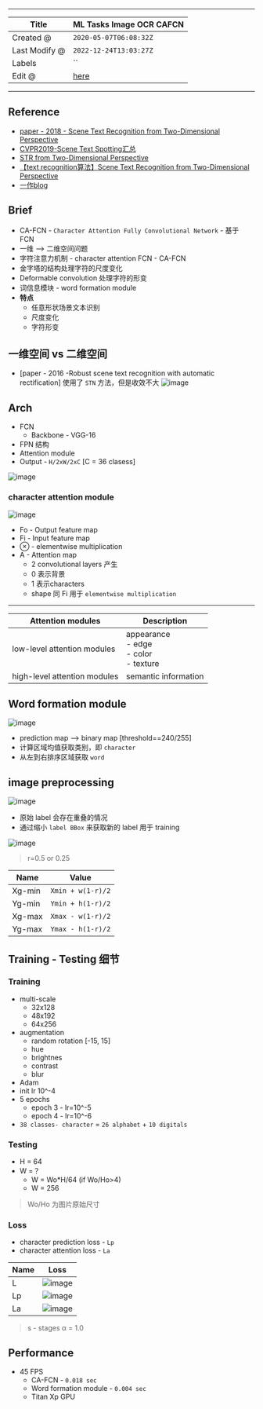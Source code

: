 -----

| Title         | ML Tasks Image OCR CAFCN                              |
| ------------- | ----------------------------------------------------- |
| Created @     | `2020-05-07T06:08:32Z`                                |
| Last Modify @ | `2022-12-24T13:03:27Z`                                |
| Labels        | \`\`                                                  |
| Edit @        | [here](https://github.com/junxnone/aiwiki/issues/186) |

-----

## Reference

  - [paper - 2018 - Scene Text Recognition from Two-Dimensional
    Perspective](https://arxiv.org/pdf/1809.06508.pdf)
  - [CVPR2019-Scene Text
    Spotting汇总](https://zhuanlan.zhihu.com/p/66719257)
  - [STR from Two-Dimensional
    Perspective](https://zhuanlan.zhihu.com/p/56998973)
  - [【text recognition算法】Scene Text Recognition from Two-Dimensional
    Perspective](https://blog.csdn.net/xuningli84019582/article/details/90478601)
  - [一作blog](https://mhliao.github.io/)

## Brief

  - CA-FCN - `Character Attention Fully Convolutional Network` - 基于 FCN
  - 一维 --\> 二维空间问题
  - 字符注意力机制 - character attention FCN - CA-FCN
  - 金字塔的结构处理字符的尺度变化
  - Deformable convolution 处理字符的形变
  - 词信息模块 - word formation module
  - **特点**
      - 任意形状场景文本识别
      - 尺度变化
      - 字符形变

## 一维空间 vs 二维空间

  - \[paper - 2016 -Robust scene text recognition with automatic
    rectification\] 使用了 `STN` 方法，但是收效不大
    ![image](media/9af85c1a3918952c9f3fe0290a3356dac62cec07.png)

## Arch

  - FCN
      - Backbone - VGG-16
  - FPN 结构
  - Attention module
  - Output - `H/2xW/2xC` \[C = 36 clasess\]

![image](media/a31a38946f40781ecd1f9b27b2a77a9a3b7304e1.png)

### character attention module

![image](media/ccfcea03fdb2bcfb46eb85b20d05784f24867ec7.png)

  - Fo - Output feature map
  - Fi - Input feature map
  - ⊗ - elementwise multiplication
  - A - Attention map
      - 2 convolutional layers 产生
      - 0 表示背景
      - 1 表示characters
      - shape 同 Fi 用于 `elementwise multiplication`

-----

| Attention modules            | Description                                     |
| ---------------------------- | ----------------------------------------------- |
| low-level attention modules  | appearance<br> - edge<br> - color<br> - texture |
| high-level attention modules | semantic information                            |

## Word formation module

![image](media/ecd3df1bf0dd5ac0ef69738f5fd05aa6cc261ed1.png)

  - prediction map --\> binary map \[threshold==240/255\]
  - 计算区域均值获取类别，即 `character`
  - 从左到右排序区域获取 `word`

## image preprocessing

![image](media/1c701f4235db52e936b40d8a20ddc847903cfe52.png)

  - 原始 label 会存在重叠的情况
  - 通过缩小 `label BBox` 来获取新的 label 用于 training

![image](media/e749eb6e5b60f8da93f33102f46e7ceaaa1091a1.png)

> r=0.5 or 0.25

| Name   | Value             |
| ------ | ----------------- |
| Xg-min | `Xmin + w(1-r)/2` |
| Yg-min | `Ymin + h(1-r)/2` |
| Xg-max | `Xmax - w(1-r)/2` |
| Yg-max | `Ymax - h(1-r)/2` |

## Training - Testing 细节

### Training

  - multi-scale
      - 32x128
      - 48x192
      - 64x256
  - augmentation
      - random rotation \[-15, 15\]
      - hue
      - brightnes
      - contrast
      - blur
  - Adam
  - init lr 10^-4
  - 5 epochs
      - epoch 3 - lr=10^-5
      - epoch 4 - lr=10^-6
  - `38 classes- character` = `26 alphabet` + `10 digitals`

### Testing

  - H = 64
  - W =？
      - W = Wo\*H/64 (if Wo/Ho\>4)
      - W = 256

> Wo/Ho 为图片原始尺寸

### Loss

  - character prediction loss - `Lp`
  - character attention loss - `La`

| Name | Loss                                                         |
| ---- | ------------------------------------------------------------ |
| L    | ![image](media/25c5da989c2e8902c80f19225512aa210d56e4d0.png) |
| Lp   | ![image](media/e9bb3fac7953ba531ce911dbe8927c5b21971605.png) |
| La   | ![image](media/94066cb02b15bc2af784094df371e94cab9b3098.png) |

> s - stages α = 1.0

## Performance

  - 45 FPS
      - CA-FCN - `0.018 sec`
      - Word formation module - `0.004 sec`
      - Titan Xp GPU

